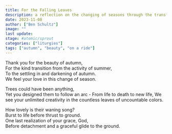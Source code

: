 ```yaml
---
title: For the Falling Leaves
description: a reflection on the changing of seasons through the transformation of leaves from the lush greens of spring and summer to the vibrant autumnal shades
date: 2023-11-08
author: ["Ben Schultz"]
image: ""
last update: 
stage: #atomic/sprout
categories: ["liturgies"]
tags: ["autumn", "beauty", "on a ride"]
---
```


Thank you for the beauty of autumn,  
For the kind transition from the activity of summer,  
To the settling in and darkening of autumn.  
We feel your love in this change of season. 

Trees could have been anything,  
Yet you designed them to follow an arc -  From life to death to new life,
We see your unlimited creativity in the countless leaves of uncountable colors.  

How lovely is their waning song?  
Burst to life before thrust to ground.  
One last realization of your grace, God,  
Before detachment and a graceful glide to the ground.
